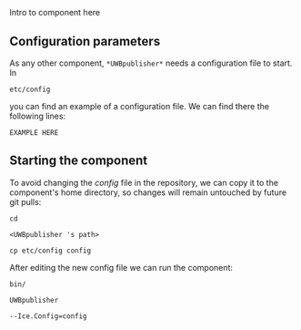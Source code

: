 ```
```
#
``` UWBpublisher
```
Intro to component here


## Configuration parameters
As any other component,
``` *UWBpublisher* ```
needs a configuration file to start. In

    etc/config

you can find an example of a configuration file. We can find there the following lines:

    EXAMPLE HERE

    
## Starting the component
To avoid changing the *config* file in the repository, we can copy it to the component's home directory, so changes will remain untouched by future git pulls:

    cd

``` <UWBpublisher 's path> ```

    cp etc/config config
    
After editing the new config file we can run the component:

    bin/

```UWBpublisher ```

    --Ice.Config=config
